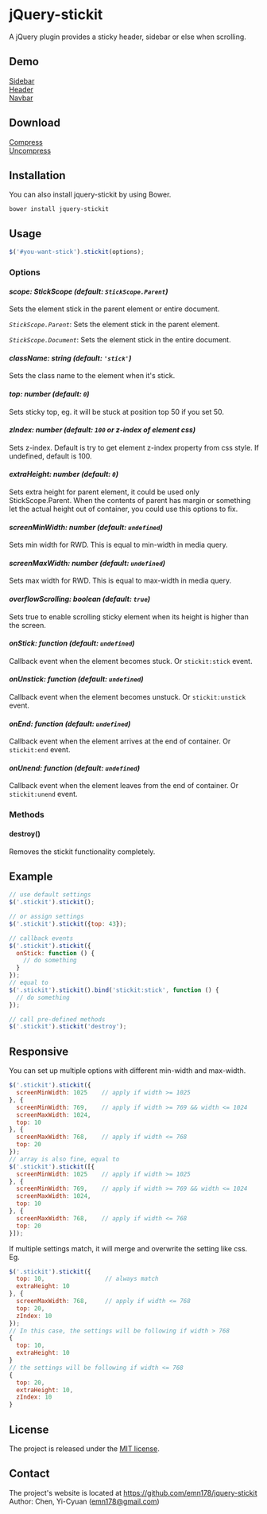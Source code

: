 # jQuery-stickit
A jQuery plugin provides a sticky header, sidebar or else when scrolling.

## Demo
[Sidebar](https://emn178.github.io/jquery-stickit/samples/sidebar/)  
[Header](https://emn178.github.io/jquery-stickit/samples/header/)  
[Navbar](https://emn178.github.io/jquery-stickit/samples/navbar/)

## Download
[Compress](https://raw.github.com/emn178/jquery-stickit/master/build/jquery.stickit.min.js)  
[Uncompress](https://raw.github.com/emn178/jquery-stickit/master/src/jquery.stickit.js)

## Installation
You can also install jquery-stickit by using Bower.
```
bower install jquery-stickit
```

## Usage
```JavaScript
$('#you-want-stick').stickit(options);
```

### Options
#### *scope: StickScope (default: `StickScope.Parent`)*

Sets the element stick in the parent element or entire document.

*`StickScope.Parent`*: Sets the element stick in the parent element.

*`StickScope.Document`*: Sets the element stick in the entire document.

#### *className: string (default: `'stick'`)*

Sets the class name to the element when it's stick.

#### *top: number (default: `0`)*

Sets sticky top, eg. it will be stuck at position top 50 if you set 50.

#### *zIndex: number (default: `100` or z-index of element css)*

Sets z-index. Default is try to get element z-index property from css style. If undefined, default is 100.

#### *extraHeight: number (default: `0`)*

Sets extra height for parent element, it could be used only StickScope.Parent. When the contents of parent has margin or something let the actual height out of container, you could use this options to fix.

#### *screenMinWidth: number (default: `undefined`)*

Sets min width for RWD. This is equal to min-width in media query.

#### *screenMaxWidth: number (default: `undefined`)*

Sets max width for RWD. This is equal to max-width in media query.

#### *overflowScrolling: boolean (default: `true`)*

Sets true to enable scrolling sticky element when its height is higher than the screen.

#### *onStick: function (default: `undefined`)*

Callback event when the element becomes stuck. Or `stickit:stick` event.

#### *onUnstick: function (default: `undefined`)*

Callback event when the element becomes unstuck. Or `stickit:unstick` event.

#### *onEnd: function (default: `undefined`)*

Callback event when the element arrives at the end of container. Or `stickit:end` event.

#### *onUnend: function (default: `undefined`)*

Callback event when the element leaves from the end of container. Or `stickit:unend` event.

### Methods

#### destroy()

Removes the stickit functionality completely. 

## Example
```JavaScript
// use default settings
$('.stickit').stickit();

// or assign settings
$('.stickit').stickit({top: 43});

// callback events
$('.stickit').stickit({
  onStick: function () {
    // do something
  }
});
// equal to
$('.stickit').stickit().bind('stickit:stick', function () {
  // do something
});

// call pre-defined methods
$('.stickit').stickit('destroy');
```

## Responsive
You can set up multiple options with different min-width and max-width.
```JavaScript
$('.stickit').stickit({
  screenMinWidth: 1025    // apply if width >= 1025
}, {
  screenMinWidth: 769,    // apply if width >= 769 && width <= 1024
  screenMaxWidth: 1024,
  top: 10
}, {
  screenMaxWidth: 768,    // apply if width <= 768
  top: 20
});
// array is also fine, equal to
$('.stickit').stickit([{
  screenMinWidth: 1025    // apply if width >= 1025
}, {
  screenMinWidth: 769,    // apply if width >= 769 && width <= 1024
  screenMaxWidth: 1024,
  top: 10
}, {
  screenMaxWidth: 768,    // apply if width <= 768
  top: 20
}]);
```
If multiple settings match, it will merge and overwrite the setting like css. Eg.
```JavaScript
$('.stickit').stickit({
  top: 10,                 // always match
  extraHeight: 10
}, {
  screenMaxWidth: 768,     // apply if width <= 768
  top: 20,
  zIndex: 10
});
// In this case, the settings will be following if width > 768
{
  top: 10,
  extraHeight: 10
}
// the settings will be following if width <= 768
{
  top: 20,
  extraHeight: 10,
  zIndex: 10
}
```

## License
The project is released under the [MIT license](http://www.opensource.org/licenses/MIT).

## Contact
The project's website is located at https://github.com/emn178/jquery-stickit  
Author: Chen, Yi-Cyuan (emn178@gmail.com)

